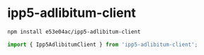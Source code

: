 # ipp5-adlibitum-client

~~~~~ sh
npm install e53e04ac/ipp5-adlibitum-client
~~~~~

~~~~~ mjs
import { Ipp5AdlibitumClient } from 'ipp5-adlibitum-client';
~~~~~
